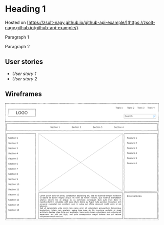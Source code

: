 # Heading 1 

Hosted on [https://zsolt-nagy.github.io/github-api-example/](https://zsolt-nagy.github.io/github-api-example/).

Paragraph 1

Paragraph 2

## User stories

- *User story 1* 
- *User story 2*

## Wireframes

![Page wireframe](https://raw.githubusercontent.com/zsolt-nagy/github-api-example/main/wireframes/example-wireframe.png)
